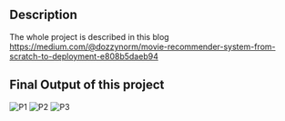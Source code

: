 ## Description
The whole project is described in this blog https://medium.com/@dozzynorm/movie-recommender-system-from-scratch-to-deployment-e808b5daeb94


## Final Output of this project
![P1](https://user-images.githubusercontent.com/47959852/214274175-1ec61945-21f6-4963-b576-c3e73f5737fc.png)
![P2](https://user-images.githubusercontent.com/47959852/214274199-f3d86930-27a6-4dab-8c53-e6afa753cef7.png)
![P3](https://user-images.githubusercontent.com/47959852/214274221-aa7ba527-f8e4-45b9-882c-f62d0e6c0ec9.png)
